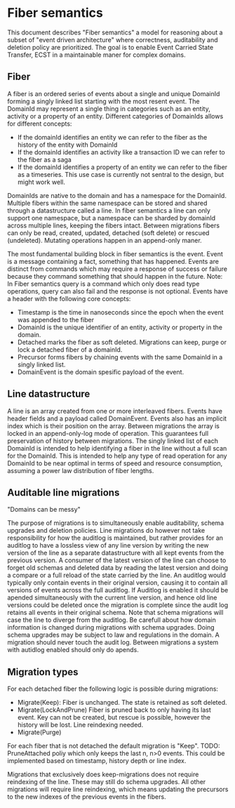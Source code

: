 # Fiber semantics

This document describes "Fiber semantics" a model for reasoning about a subset of "event driven architecture" where correctness, auditability and deletion policy are prioritized. The goal is to enable Event Carried State Transfer, ECST in a maintainable maner for complex domains.

## Fiber
A fiber is an ordered series of events about a single and unique DomainId forming a singly linked list starting with the most resent event. The DomainId may represent a single thing in categories such as an entity, activity or a property of an entity. Different categories of DomainIds allows for different concepts:
- If the domainId identifies an entity we can refer to the fiber as the history of the entity with DomainId
- If the domainId identifies an activity like a transaction ID we can refer to the fiber as a saga
- If the domainId identifies a property of an entity we can refer to the fiber as a timeseries. This use case is currently not sentral to the design, but might work well.

DomainIds are native to the domain and has a namespace for the DomainId. Multiple fibers within the same namespace can be stored and shared through a datastructure called a line. In fiber semantics a line can only support one namespace, but a namespace can be sharded by domainId across multiple lines, keeping the fibers intact. Between migrations fibers can only be read, created, updated, detached (soft delete) or rescued (undeleted). Mutating operations happen in an append-only maner.

The most fundamental building block in fiber semantics is the event. Event is a message containing a fact, something that has happened. Events are distinct from commands which may require a response of success or failure because they command something that should happen in the future. Note: In Fiber semantics query is a command which only does read type operations, query can also fail and the response is not optional. Events have a header with the following core concepts:

- Timestamp is the time in nanoseconds since the epoch when the event was appended to the fiber
- DomainId is the unique identifier of an entity, activity or property in the domain. 
- Detached marks the fiber as soft deleted. Migrations can keep, purge or lock a detached fiber of a domainId.
- Precursor forms fibers by chaining events with the same DomainId in a singly linked list.
- DomainEvent is the domain spesific payload of the event.

## Line datastructure

A line is an array created from one or more interleaved fibers. Events have header fields and a payload called DomainEvent. Events also has an implicit index which is their position on the array. Between migrations the array is locked in an append-only-log mode of operation. This guarantees full preservation of history between migrations. The singly linked list of each DomainId is intended to help identifying a fiber in the line without a full scan for the DomainId. This is intended to help any type of read operation for any DomainId to be near optimal in terms of speed and resource consumption, assuming a power law distribution of fiber lengths.

## Auditable line migrations

"Domains can be messy"

The purpose of migrations is to simultaneously enable auditability, schema upgrades and deletion policies. Line migrations do however not take responsibility for how the auditlog is maintained, but rather provides for an auditlog to have a lossless view of any line version by writing the new version of the line as a separate datastructure with all kept events from the previous version. A consumer of the latest version of the line can choose to forget old schemas and deleted data by reading the latest version and doing a compare or a full reload of the state carried by the line. An auditlog would typically only contain events in their original version, causing it to contain all versions of events across the full auditlog. If Auditlog is enabled it should be apended simultaneously with the current line version, and hence old line versions could be deleted once the migration is complete since the audit log retains all events in their original schema. Note that schema migrations will case the line to diverge from the auditlog. Be carefull about how domain information is changed during migrations with schema upgrades. Doing schema upgrades may be subject to law and regulations in the domain. A migration should never touch the audit log. Between migrations a system with autidlog enabled should only do apends.

## Migration types
For each detached fiber the following logic is possible during migrations:
- Migrate(Keep): Fiber is unchanged. The state is retained as soft deleted. 
- Migrate(LockAndPrune) Fiber is pruned back to only having its last event. Key can not be created, but rescue is possible, however the history will be lost. Line reindexing needed.
- Migrate(Purge)

For each fiber that is not detached the default migration is "Keep". TODO: PruneAttached poliy which only keeps the last n, n>0 events. This could be implemented based on timestamp, history depth or line index.

Migrations that exclusively does keep-migrations does not require reindexing of the line. These may still do schema upgrades. All other migrations will require line reindexing, which means updating the precursors to the new indexes of the previous events in the fibers.
